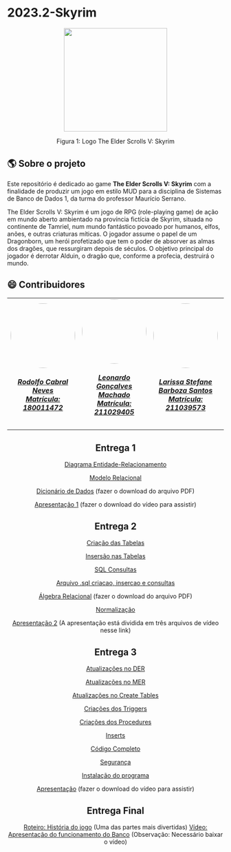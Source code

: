 # 2023.2-Skyrim
<div align="center">
    <img src="https://blog.logomyway.com/wp-content/uploads/2021/08/skyrim-logo.png" style="width:25vw"/>
    <p> Figura 1: Logo The Elder Scrolls V: Skyrim</p> 
</div>

## :earth_americas: Sobre o projeto
   Este repositório é dedicado ao game **The Elder Scrolls V: Skyrim** com a finalidade de produzir um jogo em estilo MUD para a disciplina de Sistemas de Banco de Dados 1, da turma do professor Maurício Serrano.

   The Elder Scrolls V: Skyrim é um jogo de RPG (role-playing game) de ação em mundo aberto ambientado na província fictícia de Skyrim, situada no continente de Tamriel, num mundo fantástico povoado por humanos, elfos, anões, e outras criaturas míticas. O jogador assume o papel de um Dragonborn, um herói profetizado que tem o poder de absorver as almas dos dragões, que ressurgiram depois de séculos. O objetivo principal do jogador é derrotar Alduin, o dragão que, conforme a profecia, destruirá o mundo.

## :smile: Contribuidores
<center>
<table style="margin-left: auto; margin-right: auto;">
    <tr>
        <td align="center">
            <a href="https://github.com/roddas">
                <img style="border-radius: 50%;" src="https://github.com/roddas.png" width="150px;"/>
                <h5 class="text-center">Rodolfo Cabral Neves <br> Matrícula: 180011472</h5>
            </a>
        </td>
        <td align="center">
            <a href="https://github.com/leonardogonmac">
                <img style="border-radius: 50%;" src="https://github.com/leonardogonmac.png" width="150px;"/>
                <h5 class="text-center">Leonardo Gonçalves Machado <br> Matrícula: 211029405</h5>
            </a>
        </td>
        <td align="center">
            <a href="https://github.com/SkywalkerSupreme">
                <img style="border-radius: 50%;" src="https://github.com/SkywalkerSupreme.png" width="150px;"/>
                <h5 class="text-center">Larissa Stefane Barboza Santos <br> Matrícula: 211039573</h5>
            </a>
        </td>
        <td align="center">
            <a href="https://github.com/Bittarx">
                <img style="border-radius: 50%;" src="https://github.com/Bittarx.png" width="150px;"/>
                <h5 class="text-center">Marcos Santos Bittar <br> Matrícula: 200023748</h5>
            </a>
</table>

## Entrega 1
    
[Diagrama Entidade-Relacionamento](https://github.com/SBD1/2023.2-Skyrim/blob/main/docs/Diagrama%20Entidade-Relacionamento/DER.md)
    
[Modelo Relacional](https://github.com/SBD1/2023.2-Skyrim/blob/main/docs/MODELO_RELACIONAL/Modelo_Relacional.md)

[Dicionário de Dados](https://github.com/SBD1/2023.2-Skyrim/tree/main/docs/dicion%C3%A1rio) (fazer o download do arquivo PDF)

[Apresentação 1](https://github.com/SBD1/2023.2-Skyrim/tree/main/Apresentacoes) (fazer o download do vídeo para assistir)

## Entrega 2

[Criação das Tabelas](https://github.com/SBD1/2023.2-Skyrim/blob/Entrega2/Segunda%20Entrega/Cria%C3%A7%C3%A3o%20das%20tabelas/Creates.md)

[Insersão nas Tabelas](https://github.com/SBD1/2023.2-Skyrim/blob/Entrega2/Segunda%20Entrega/Cria%C3%A7%C3%A3o%20das%20tabelas/Inser%C3%A7%C3%B5es%20iniciais.md)

[SQL Consultas](https://github.com/SBD1/2023.2-Skyrim/blob/Entrega2/Segunda%20Entrega/%C3%81lgebra%20Relacional/consultas.md)

[Arquivo .sql criacao, insercao e consultas](https://github.com/SBD1/2023.2-Skyrim/blob/Entrega2/Segunda%20Entrega/Cria%C3%A7%C3%A3o%20das%20tabelas/ATUALIZADO_CREATES)

[Álgebra Relacional](https://github.com/SBD1/2023.2-Skyrim/blob/Entrega2/Segunda%20Entrega/%C3%81lgebra%20Relacional/Algebra_Relacional.pdf)  (fazer o download do arquivo PDF)

[Normalização](https://github.com/SBD1/2023.2-Skyrim/blob/Entrega2/Segunda%20Entrega/Normaliza%C3%A7%C3%A3o/Normalizazao.md)

[Apresentação 2](https://github.com/SBD1/2023.2-Skyrim/tree/main/Apresentacoes/Apresentacao2) (A apresentação está dividida em três arquivos de vídeo nesse link)

## Entrega 3 

[Atualizações no DER](https://github.com/SBD1/2023.2-Skyrim/blob/main/Terceira%20Entrega/Atualizacao/Diagrama%20Entidade%20Relacionamento/Atualiza%C3%A7%C3%A3oDER.md)

[Atualizações no MER](https://github.com/SBD1/2023.2-Skyrim/blob/main/Terceira%20Entrega/Atualizacao/Modelo%20Relacional/Atualiza%C3%A7%C3%A3oMER.md)

[Atualizações no Create Tables](https://github.com/SBD1/2023.2-Skyrim/blob/main/Terceira%20Entrega/Atualizacao/CREATE_TABLE/create_table.md)

[Criações dos Triggers](https://github.com/SBD1/2023.2-Skyrim/blob/main/Terceira%20Entrega/Triggers/Triggers.md)

[Criações dos Procedures](https://github.com/SBD1/2023.2-Skyrim/blob/main/Terceira%20Entrega/Procedures/Procedures.md)

[Inserts](https://github.com/SBD1/2023.2-Skyrim/blob/main/Terceira%20Entrega/Atualizacao/INSERT_TABLE/insert.sql)

[Código Completo](https://github.com/SBD1/2023.2-Skyrim/blob/main/Terceira%20Entrega/Atualizacao/CREATE_TABLE/Codigo_completo.sql)

[Segurança](https://github.com/SBD1/2023.2-Skyrim/blob/main/Terceira%20Entrega/seguranca.sql)

[Instalação do programa](https://github.com/SBD1/2023.2-Skyrim/tree/main/scripts)

[Apresentação](https://github.com/SBD1/2023.2-Skyrim/tree/main/Apresentacoes/Apresentacao3) (fazer o download do vídeo para assistir)

## Entrega Final

[Roteiro: História do jogo](https://github.com/SBD1/2023.2-Skyrim/blob/main/Entrega_FInal/Novo_Codigo/Roteiro_Jogo.md) (Uma das partes mais divertidas)
[Vídeo: Apresentação do funcionamento do Banco](https://github.com/SBD1/2023.2-Skyrim/blob/main/Apresentacoes/Entrega_Final/Nova_Apresentacao_Banco.mp4) (Observação: Necessário baixar o vídeo)


